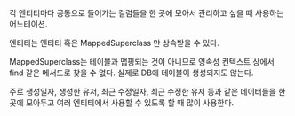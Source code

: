 

각 엔티티마다 공통으로 들어가는 컬럼들을 한 곳에 모아서 관리하고 싶을 때 사용하는 어노테이션.

엔티티는 엔티티 혹은 MappedSuperclass 만 상속받을 수 있다.

MappedSuperclass는 테이블과 맵핑되는 것이 아니므로 영속성 컨텍스트 상에서 find 같은 메서드로 찾을 수 없다. 실제로 DB에 테이블이 생성되지도 않는다.

주로 생성일자, 생성한 유저, 최근 수정일자, 최근 수정한 유저 등과 같은 데이터들을 한 곳에 모아두고 여러 엔티티에서 사용할 수 있도록 할 때 많이 사용한다.